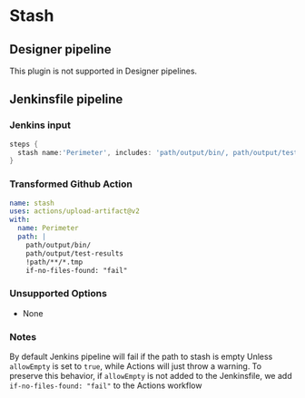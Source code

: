 # Stash

## Designer pipeline

This plugin is not supported in Designer pipelines.

## Jenkinsfile pipeline

### Jenkins input

```groovy
steps {
  stash name:'Perimeter', includes: 'path/output/bin/, path/output/test-results', excludes:'path/**/*.tmp'
}
```

### Transformed Github Action

```yaml
name: stash
uses: actions/upload-artifact@v2
with:
  name: Perimeter
  path: |
    path/output/bin/
    path/output/test-results
    !path/**/*.tmp
    if-no-files-found: "fail"
```

### Unsupported Options

- None

### Notes

By default Jenkins pipeline will fail if the path to stash is empty Unless `allowEmpty` is set to `true`, while Actions will just throw a warning.
To preserve this behavior, if `allowEmpty` is not added to the Jenkinsfile, we add `if-no-files-found: "fail"` to the Actions workflow
